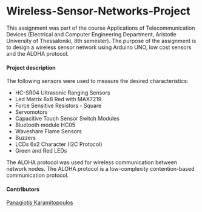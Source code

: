 # Wireless-Sensor-Networks-Project
This assignment was part of the course Applications of Telecommunication Devices (Electrical and Computer Engineering Department, Aristotle University of Thessaloniki, 8th semester). The purpose of the assignment is to design a wireless sensor network using Arduino UNO, low cost sensors and the ALOHA protocol.

#### Project description

The following sensors were used to measure the desired characteristics:
- HC-SR04 Ultrasonic Ranging Sensors
- Led Matrix 8x8 Red with MAX7219
- Force Sensitive Resistors - Square
- Servomotors
- Capacitive Touch Sensor Switch Modules
- Bluetooth module HC05
- Waveshare Flame Sensors
- Buzzers
- LCDs 6x2 Character (I2C Protocol)
- Green and Red LEDs




The ALOHA protocol was used for wireless communication between network nodes. The ALOHA protocol is a low-complexity contention-based communication protocol.

#### Contributors
[Panagiotis Karamitopoulos](https://github.com/panaAHS)
